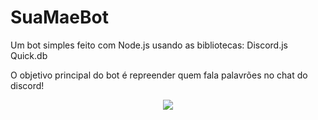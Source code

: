 # SuaMaeBot
Um bot simples feito com Node.js usando as bibliotecas:
Discord.js
Quick.db

O objetivo principal do bot é repreender quem fala palavrões no chat do discord!
<p align="center">
<img src="http://img.shields.io/static/v1?label=STATUS&message=CONCLUIDO&color=GREEN&style=for-the-badge"/>
</p>
